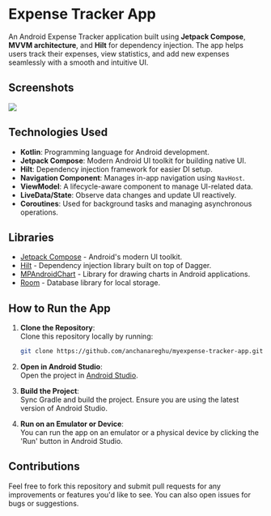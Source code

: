 # Expense Tracker App

An Android Expense Tracker application built using **Jetpack Compose**, **MVVM architecture**, and **Hilt** for dependency injection. 
The app helps users track their expenses, view statistics, and add new expenses seamlessly with a smooth and intuitive UI.
## Screenshots

![](https://github.com/user-attachments/assets/67aafe82-de0d-416a-95cc-f91703c03903)

## Technologies Used

- **Kotlin**: Programming language for Android development.
- **Jetpack Compose**: Modern Android UI toolkit for building native UI.
- **Hilt**: Dependency injection framework for easier DI setup.
- **Navigation Component**: Manages in-app navigation using `NavHost`.
- **ViewModel**: A lifecycle-aware component to manage UI-related data.
- **LiveData/State**: Observe data changes and update UI reactively.
- **Coroutines**: Used for background tasks and managing asynchronous operations.

## Libraries

- [Jetpack Compose](https://developer.android.com/jetpack/compose) - Android's modern UI toolkit.
- [Hilt](https://developer.android.com/training/dependency-injection/hilt-android) - Dependency injection library built on top of Dagger.
- [MPAndroidChart](https://github.com/PhilJay/MPAndroidChart) - Library for drawing charts in Android applications.
- [Room](https://developer.android.com/training/data-storage/room) - Database library for local storage.

## How to Run the App

1. **Clone the Repository**:  
   Clone this repository locally by running:
   ```bash
   git clone https://github.com/anchanareghu/myexpense-tracker-app.git
   ```
   
2. **Open in Android Studio**:  
   Open the project in [Android Studio](https://developer.android.com/studio).

3. **Build the Project**:  
   Sync Gradle and build the project. Ensure you are using the latest version of Android Studio.

4. **Run on an Emulator or Device**:  
   You can run the app on an emulator or a physical device by clicking the 'Run' button in Android Studio.

## Contributions

Feel free to fork this repository and submit pull requests for any improvements or features you'd like to see. You can also open issues for bugs or suggestions.
